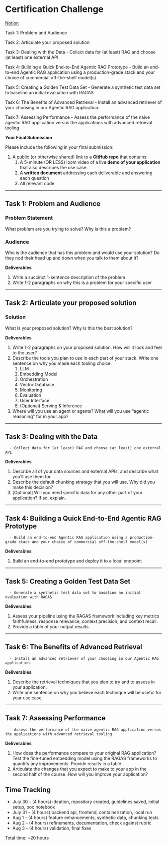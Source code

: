# Certification Challenge

[Notion](https://www.notion.so/Session-11-Certification-Challenge-21dcd547af3d81cbb16dedda007eb69d)

Task 1: Problem and Audience

Task 2: Articulate your proposed solution

Task 3: Dealing with the Data
      - Collect data for (at least) RAG and choose (at least) one external API

Task 4: Building a Quick End-to-End Agentic RAG Prototype
      - Build an end-to-end Agentic RAG application using a production-grade stack and your choice of commercial off-the-shelf model(s)

Task 5: Creating a Golden Test Data Set
      - Generate a synthetic test data set to baseline an initial evaluation with RAGAS

Task 6: The Benefits of Advanced Retrieval
      - Install an advanced retriever of your choosing in our Agentic RAG application.

Task 7: Assessing Performance
      - Assess the performance of the naive agentic RAG application versus the applications with advanced retrieval tooling


**Your Final Submission**

Please include the following in your final submission:

1. A public (or otherwise shared) link to a **GitHub repo** that contains:
    1. A 5-minute (OR LESS) loom video of a live **demo of your application** that also describes the use case.
    2. A **written document** addressing each deliverable and answering each question
    3. All relevant code


---

## Task 1: Problem and Audience

### Problem Statement

What problem are you trying to solve?
Why is this a problem?


### Audience

Who is the audience that has this problem and would use your solution?
Do they nod their head up and down when you talk to them about it?

**Deliverables**

1. Write a succinct 1-sentence description of the problem
2. Write 1-2 paragraphs on why this is a problem for your specific user


---

## Task 2: Articulate your proposed solution

### Solution

What is your proposed solution?
Why is this the best solution?

**Deliverables**

1. Write 1-2 paragraphs on your proposed solution.  How will it look and feel to the user?
2. Describe the tools you plan to use in each part of your stack. Write one sentence on why you made each tooling choice.
    1. LLM
    2. Embedding Model
    3. Orchestration
    4. Vector Database
    5. Monitoring
    6. Evaluation
    7. User Interface
    8. (Optional) Serving & Inference
3. Where will you use an agent or agents? What will you use “agentic reasoning” for in your app?


---

## Task 3: Dealing with the Data
      - Collect data for (at least) RAG and choose (at least) one external API

**Deliverables**

1. Describe all of your data sources and external APIs, and describe what you’ll use them for.
2. Describe the default chunking strategy that you will use.  Why did you make this decision?
3. [Optional] Will you need specific data for any other part of your application?   If so, explain.


---

## Task 4: Building a Quick End-to-End Agentic RAG Prototype
      - Build an end-to-end Agentic RAG application using a production-grade stack and your choice of commercial off-the-shelf model(s)

**Deliverables**

1. Build an end-to-end prototype and deploy it to a local endpoint


---

## Task 5: Creating a Golden Test Data Set
      - Generate a synthetic test data set to baseline an initial evaluation with RAGAS

**Deliverables**
1. Assess your pipeline using the RAGAS framework including key metrics faithfulness, response relevance, context precision, and context recall.
2. Provide a table of your output results.


---

## Task 6: The Benefits of Advanced Retrieval
      - Install an advanced retriever of your choosing in our Agentic RAG application.

**Deliverables**

1. Describe the retrieval techniques that you plan to try and to assess in your application.
2. Write one sentence on why you believe each technique will be useful for your use case.


---

## Task 7: Assessing Performance
      - Assess the performance of the naive agentic RAG application versus the applications with advanced retrieval tooling

**Deliverables**

1. How does the performance compare to your original RAG application?  Test the fine-tuned embedding model using the RAGAS frameworks to quantify any improvements.  Provide results in a table.
2. Articulate the changes that you expect to make to your app in the second half of the course. How will you improve your application?


## Time Tracking

- July 30 - (4 hours) ideation, repository created, guidelines saved, initial setup, poc notebook
- July 31 - (4 hours) backend api, frontend, containerization, local run
- Aug 1 - (4 hours) feature enhancements, synthetic data, chunking tests
- Aug 2 - (4 hours) refinements, documentation, check against rubric
- Aug 3 - (4 hours) validation, final fixes

Total time: ~20 hours
